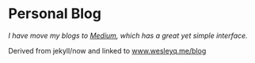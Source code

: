# Personal Blog 

_I have move my blogs to [Medium](https://medium.com/thoughts-and-notes), which has a great yet simple interface._

Derived from jekyll/now and linked to www.wesleyq.me/blog
